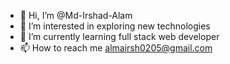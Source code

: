 - 👋 Hi, I’m @Md-Irshad-Alam
- 👀 I’m interested in exploring new technologies 
- 🌱 I’m currently learning full stack web developer 
- 📫 How to reach me almairsh0205@gmail.com

<!---
An inspired team palyer,always curious about new problems and learning new things in order to deliver out of the box solution with complete ownership.
--->
